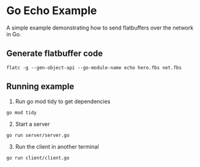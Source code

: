 # Go Echo Example

A simple example demonstrating how to send flatbuffers over the network in Go.

## Generate flatbuffer code

```
flatc -g --gen-object-api --go-module-name echo hero.fbs net.fbs
```

## Running example

1. Run go mod tidy to get dependencies
```
go mod tidy
```

2. Start a server
```
go run server/server.go
```

3. Run the client in another terminal
```
go run client/client.go
```

